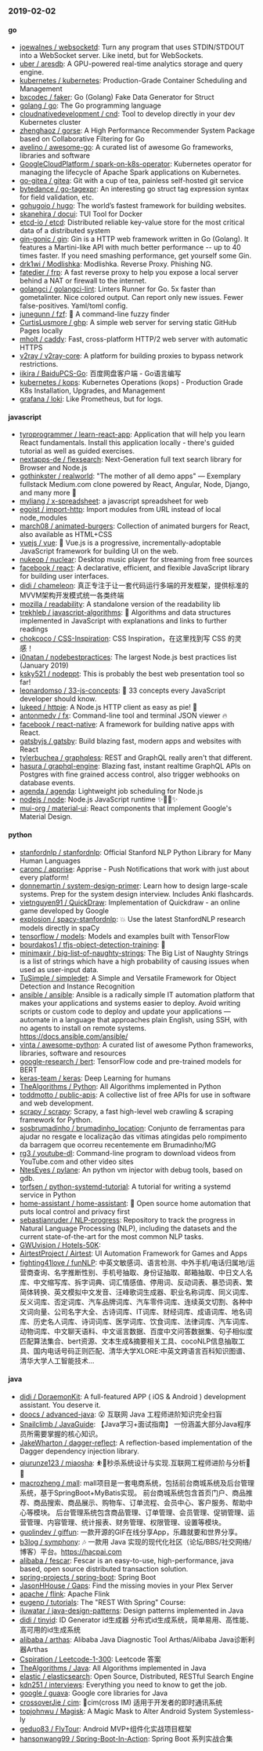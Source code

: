 ### 2019-02-02

#### go
* [joewalnes / websocketd](https://github.com/joewalnes/websocketd): Turn any program that uses STDIN/STDOUT into a WebSocket server. Like inetd, but for WebSockets.
* [uber / aresdb](https://github.com/uber/aresdb): A GPU-powered real-time analytics storage and query engine.
* [kubernetes / kubernetes](https://github.com/kubernetes/kubernetes): Production-Grade Container Scheduling and Management
* [bxcodec / faker](https://github.com/bxcodec/faker): Go (Golang) Fake Data Generator for Struct
* [golang / go](https://github.com/golang/go): The Go programming language
* [cloudnativedevelopment / cnd](https://github.com/cloudnativedevelopment/cnd): Tool to develop directly in your dev Kubernetes cluster
* [zhenghaoz / gorse](https://github.com/zhenghaoz/gorse): A High Performance Recommender System Package based on Collaborative Filtering for Go
* [avelino / awesome-go](https://github.com/avelino/awesome-go): A curated list of awesome Go frameworks, libraries and software
* [GoogleCloudPlatform / spark-on-k8s-operator](https://github.com/GoogleCloudPlatform/spark-on-k8s-operator): Kubernetes operator for managing the lifecycle of Apache Spark applications on Kubernetes.
* [go-gitea / gitea](https://github.com/go-gitea/gitea): Git with a cup of tea, painless self-hosted git service
* [bytedance / go-tagexpr](https://github.com/bytedance/go-tagexpr): An interesting go struct tag expression syntax for field validation, etc.
* [gohugoio / hugo](https://github.com/gohugoio/hugo): The world’s fastest framework for building websites.
* [skanehira / docui](https://github.com/skanehira/docui): TUI Tool for Docker
* [etcd-io / etcd](https://github.com/etcd-io/etcd): Distributed reliable key-value store for the most critical data of a distributed system
* [gin-gonic / gin](https://github.com/gin-gonic/gin): Gin is a HTTP web framework written in Go (Golang). It features a Martini-like API with much better performance -- up to 40 times faster. If you need smashing performance, get yourself some Gin.
* [drk1wi / Modlishka](https://github.com/drk1wi/Modlishka): Modlishka. Reverse Proxy. Phishing NG.
* [fatedier / frp](https://github.com/fatedier/frp): A fast reverse proxy to help you expose a local server behind a NAT or firewall to the internet.
* [golangci / golangci-lint](https://github.com/golangci/golangci-lint): Linters Runner for Go. 5x faster than gometalinter. Nice colored output. Can report only new issues. Fewer false-positives. Yaml/toml config.
* [junegunn / fzf](https://github.com/junegunn/fzf): 🌸 A command-line fuzzy finder
* [CurtisLusmore / ghp](https://github.com/CurtisLusmore/ghp): A simple web server for serving static GitHub Pages locally
* [mholt / caddy](https://github.com/mholt/caddy): Fast, cross-platform HTTP/2 web server with automatic HTTPS
* [v2ray / v2ray-core](https://github.com/v2ray/v2ray-core): A platform for building proxies to bypass network restrictions.
* [iikira / BaiduPCS-Go](https://github.com/iikira/BaiduPCS-Go): 百度网盘客户端 - Go语言编写
* [kubernetes / kops](https://github.com/kubernetes/kops): Kubernetes Operations (kops) - Production Grade K8s Installation, Upgrades, and Management
* [grafana / loki](https://github.com/grafana/loki): Like Prometheus, but for logs.

#### javascript
* [tyroprogrammer / learn-react-app](https://github.com/tyroprogrammer/learn-react-app): Application that will help you learn React fundamentals. Install this application locally - there's guided tutorial as well as guided exercises.
* [nextapps-de / flexsearch](https://github.com/nextapps-de/flexsearch): Next-Generation full text search library for Browser and Node.js
* [gothinkster / realworld](https://github.com/gothinkster/realworld): "The mother of all demo apps" — Exemplary fullstack Medium.com clone powered by React, Angular, Node, Django, and many more 🏅
* [myliang / x-spreadsheet](https://github.com/myliang/x-spreadsheet): a javascript spreadsheet for web
* [egoist / import-http](https://github.com/egoist/import-http): Import modules from URL instead of local node_modules
* [march08 / animated-burgers](https://github.com/march08/animated-burgers): Collection of animated burgers for React, also available as HTML+CSS
* [vuejs / vue](https://github.com/vuejs/vue): 🖖 Vue.js is a progressive, incrementally-adoptable JavaScript framework for building UI on the web.
* [nukeop / nuclear](https://github.com/nukeop/nuclear): Desktop music player for streaming from free sources
* [facebook / react](https://github.com/facebook/react): A declarative, efficient, and flexible JavaScript library for building user interfaces.
* [didi / chameleon](https://github.com/didi/chameleon): 真正专注于让一套代码运行多端的开发框架，提供标准的MVVM架构开发模式统一各类终端
* [mozilla / readability](https://github.com/mozilla/readability): A standalone version of the readability lib
* [trekhleb / javascript-algorithms](https://github.com/trekhleb/javascript-algorithms): 📝 Algorithms and data structures implemented in JavaScript with explanations and links to further readings
* [chokcoco / CSS-Inspiration](https://github.com/chokcoco/CSS-Inspiration): CSS Inspiration，在这里找到写 CSS 的灵感！
* [i0natan / nodebestpractices](https://github.com/i0natan/nodebestpractices): The largest Node.js best practices list (January 2019)
* [ksky521 / nodeppt](https://github.com/ksky521/nodeppt): This is probably the best web presentation tool so far!
* [leonardomso / 33-js-concepts](https://github.com/leonardomso/33-js-concepts): 📜 33 concepts every JavaScript developer should know.
* [lukeed / httpie](https://github.com/lukeed/httpie): A Node.js HTTP client as easy as pie! 🥧
* [antonmedv / fx](https://github.com/antonmedv/fx): Command-line tool and terminal JSON viewer 🔥
* [facebook / react-native](https://github.com/facebook/react-native): A framework for building native apps with React.
* [gatsbyjs / gatsby](https://github.com/gatsbyjs/gatsby): Build blazing fast, modern apps and websites with React
* [tylerbuchea / graphqless](https://github.com/tylerbuchea/graphqless): REST and GraphQL really aren't that different.
* [hasura / graphql-engine](https://github.com/hasura/graphql-engine): Blazing fast, instant realtime GraphQL APIs on Postgres with fine grained access control, also trigger webhooks on database events.
* [agenda / agenda](https://github.com/agenda/agenda): Lightweight job scheduling for Node.js
* [nodejs / node](https://github.com/nodejs/node): Node.js JavaScript runtime ✨🐢🚀✨
* [mui-org / material-ui](https://github.com/mui-org/material-ui): React components that implement Google's Material Design.

#### python
* [stanfordnlp / stanfordnlp](https://github.com/stanfordnlp/stanfordnlp): Official Stanford NLP Python Library for Many Human Languages
* [caronc / apprise](https://github.com/caronc/apprise): Apprise - Push Notifications that work with just about every platform!
* [donnemartin / system-design-primer](https://github.com/donnemartin/system-design-primer): Learn how to design large-scale systems. Prep for the system design interview. Includes Anki flashcards.
* [vietnguyen91 / QuickDraw](https://github.com/vietnguyen91/QuickDraw): Implementation of Quickdraw - an online game developed by Google
* [explosion / spacy-stanfordnlp](https://github.com/explosion/spacy-stanfordnlp): 💥 Use the latest StanfordNLP research models directly in spaCy
* [tensorflow / models](https://github.com/tensorflow/models): Models and examples built with TensorFlow
* [bourdakos1 / tfjs-object-detection-training](https://github.com/bourdakos1/tfjs-object-detection-training): 🐝
* [minimaxir / big-list-of-naughty-strings](https://github.com/minimaxir/big-list-of-naughty-strings): The Big List of Naughty Strings is a list of strings which have a high probability of causing issues when used as user-input data.
* [TuSimple / simpledet](https://github.com/TuSimple/simpledet): A Simple and Versatile Framework for Object Detection and Instance Recognition
* [ansible / ansible](https://github.com/ansible/ansible): Ansible is a radically simple IT automation platform that makes your applications and systems easier to deploy. Avoid writing scripts or custom code to deploy and update your applications — automate in a language that approaches plain English, using SSH, with no agents to install on remote systems. https://docs.ansible.com/ansible/
* [vinta / awesome-python](https://github.com/vinta/awesome-python): A curated list of awesome Python frameworks, libraries, software and resources
* [google-research / bert](https://github.com/google-research/bert): TensorFlow code and pre-trained models for BERT
* [keras-team / keras](https://github.com/keras-team/keras): Deep Learning for humans
* [TheAlgorithms / Python](https://github.com/TheAlgorithms/Python): All Algorithms implemented in Python
* [toddmotto / public-apis](https://github.com/toddmotto/public-apis): A collective list of free APIs for use in software and web development.
* [scrapy / scrapy](https://github.com/scrapy/scrapy): Scrapy, a fast high-level web crawling & scraping framework for Python.
* [sosbrumadinho / brumadinho_location](https://github.com/sosbrumadinho/brumadinho_location): Conjunto de ferramentas para ajudar no resgate e localização das vítimas atingidas pelo rompimento da barragem que ocorreu recentemente em Brumadinho/MG
* [rg3 / youtube-dl](https://github.com/rg3/youtube-dl): Command-line program to download videos from YouTube.com and other video sites
* [NtesEyes / pylane](https://github.com/NtesEyes/pylane): An python vm injector with debug tools, based on gdb.
* [torfsen / python-systemd-tutorial](https://github.com/torfsen/python-systemd-tutorial): A tutorial for writing a systemd service in Python
* [home-assistant / home-assistant](https://github.com/home-assistant/home-assistant): 🏡 Open source home automation that puts local control and privacy first
* [sebastianruder / NLP-progress](https://github.com/sebastianruder/NLP-progress): Repository to track the progress in Natural Language Processing (NLP), including the datasets and the current state-of-the-art for the most common NLP tasks.
* [GWUvision / Hotels-50K](https://github.com/GWUvision/Hotels-50K): 
* [AirtestProject / Airtest](https://github.com/AirtestProject/Airtest): UI Automation Framework for Games and Apps
* [fighting41love / funNLP](https://github.com/fighting41love/funNLP): 中英文敏感词、语言检测、中外手机/电话归属地/运营商查询、名字推断性别、手机号抽取、身份证抽取、邮箱抽取、中日文人名库、中文缩写库、拆字词典、词汇情感值、停用词、反动词表、暴恐词表、繁简体转换、英文模拟中文发音、汪峰歌词生成器、职业名称词库、同义词库、反义词库、否定词库、汽车品牌词库、汽车零件词库、连续英文切割、各种中文词向量、公司名字大全、古诗词库、IT词库、财经词库、成语词库、地名词库、历史名人词库、诗词词库、医学词库、饮食词库、法律词库、汽车词库、动物词库、中文聊天语料、中文谣言数据、百度中文问答数据集、句子相似度匹配算法集合、bert资源、文本生成&摘要相关工具、cocoNLP信息抽取工具、国内电话号码正则匹配、清华大学XLORE:中英文跨语言百科知识图谱、清华大学人工智能技术…

#### java
* [didi / DoraemonKit](https://github.com/didi/DoraemonKit): A full-featured APP ( iOS & Android ) development assistant. You deserve it.
* [doocs / advanced-java](https://github.com/doocs/advanced-java): 😮 互联网 Java 工程师进阶知识完全扫盲
* [Snailclimb / JavaGuide](https://github.com/Snailclimb/JavaGuide): 【Java学习+面试指南】 一份涵盖大部分Java程序员所需要掌握的核心知识。
* [JakeWharton / dagger-reflect](https://github.com/JakeWharton/dagger-reflect): A reflection-based implementation of the Dagger dependency injection library.
* [qiurunze123 / miaosha](https://github.com/qiurunze123/miaosha): ⛹️🐘秒杀系统设计与实现.互联网工程师进阶与分析🙋🐓
* [macrozheng / mall](https://github.com/macrozheng/mall): mall项目是一套电商系统，包括前台商城系统及后台管理系统，基于SpringBoot+MyBatis实现。 前台商城系统包含首页门户、商品推荐、商品搜索、商品展示、购物车、订单流程、会员中心、客户服务、帮助中心等模块。 后台管理系统包含商品管理、订单管理、会员管理、促销管理、运营管理、内容管理、统计报表、财务管理、权限管理、设置等模块。
* [guolindev / giffun](https://github.com/guolindev/giffun): 一款开源的GIF在线分享App，乐趣就要和世界分享。
* [b3log / symphony](https://github.com/b3log/symphony): 🎶 一款用 Java 实现的现代化社区（论坛/BBS/社交网络/博客）平台。https://hacpai.com
* [alibaba / fescar](https://github.com/alibaba/fescar): Fescar is an easy-to-use, high-performance, java based, open source distributed transaction solution.
* [spring-projects / spring-boot](https://github.com/spring-projects/spring-boot): Spring Boot
* [JasonHHouse / Gaps](https://github.com/JasonHHouse/Gaps): Find the missing movies in your Plex Server
* [apache / flink](https://github.com/apache/flink): Apache Flink
* [eugenp / tutorials](https://github.com/eugenp/tutorials): The "REST With Spring" Course:
* [iluwatar / java-design-patterns](https://github.com/iluwatar/java-design-patterns): Design patterns implemented in Java
* [didi / tinyid](https://github.com/didi/tinyid): ID Generator id生成器 分布式id生成系统，简单易用、高性能、高可用的id生成系统
* [alibaba / arthas](https://github.com/alibaba/arthas): Alibaba Java Diagnostic Tool Arthas/Alibaba Java诊断利器Arthas
* [Cspiration / Leetcode-1-300](https://github.com/Cspiration/Leetcode-1-300): Leetcode 答案
* [TheAlgorithms / Java](https://github.com/TheAlgorithms/Java): All Algorithms implemented in Java
* [elastic / elasticsearch](https://github.com/elastic/elasticsearch): Open Source, Distributed, RESTful Search Engine
* [kdn251 / interviews](https://github.com/kdn251/interviews): Everything you need to know to get the job.
* [google / guava](https://github.com/google/guava): Google core libraries for Java
* [crossoverJie / cim](https://github.com/crossoverJie/cim): 📲cim(cross IM) 适用于开发者的即时通讯系统
* [topjohnwu / Magisk](https://github.com/topjohnwu/Magisk): A Magic Mask to Alter Android System Systemless-ly
* [geduo83 / FlyTour](https://github.com/geduo83/FlyTour): Android MVP+组件化实战项目框架
* [hansonwang99 / Spring-Boot-In-Action](https://github.com/hansonwang99/Spring-Boot-In-Action): Spring Boot 系列实战合集
